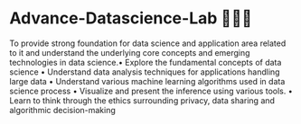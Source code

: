 # Advance-Datascience-Lab 💾🧑‍💻
To provide strong foundation for data science and application area related to it and understand the underlying core concepts and emerging technologies in data science.• Explore the fundamental concepts of data science • Understand data analysis techniques for applications handling large data • Understand various machine learning algorithms used in data science process • Visualize and present the inference using various tools. • Learn to think through the ethics surrounding privacy, data sharing and algorithmic decision-making

